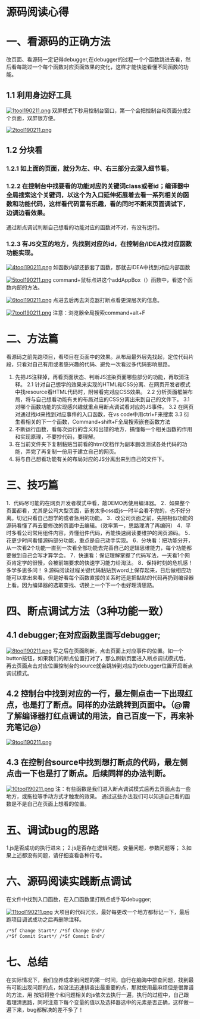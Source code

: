 # 源码阅读心得
# 一、看源码的正确方法
改页面、看源码一定记得debugger,在debugger的过程一个个函数跳进去看，然后看每跳过一个每个函数对应页面效果的变化，这样才能快速看懂不同函数的功能。
## 1.1 利用身边好工具
<!-- ![1tool190211](/assets/1tool190211.png) -->
[![1tool190211.png](https://i.loli.net/2019/02/11/5c6149d35136e.png)](https://i.loli.net/2019/02/11/5c6149d35136e.png)
双屏模式下秒用控制台窗口，第一个会把控制台和页面分成2个页面，双屏很方便。
<!-- ![2tool190211](/assets/2tool190211.png) -->
[![2tool190211.png](https://i.loli.net/2019/02/11/5c6149d377526.png)](https://i.loli.net/2019/02/11/5c6149d377526.png)
<!--
这个自己看、公司项目图片不能暴露
 ![3tool190211](/assets/3tool190211.png)
-->

## 1.2 分块看
### 1.2.1 如上面的页面，就分为左、中、右三部分去深入细节看。
### 1.2.2 在控制台中找要看的功能对应的关键词class或者id；编译器中全局搜索这个关键词，以这个为入口延伸拓展着去看一系列相关的函数和功能代码，这样看代码富有乐趣，看的同时不断来页面调试下，边调边看效果。
通过断点调试判断自己想看的功能对应的函数对不对，有没有运行。
### 1.2.3 有JS交互的地方，先找到对应的id，在控制台/IDEA找对应函数功能实现。
<!-- ![4tool190211](/assets/4tool190211.png) -->
[![4tool190211.png](https://i.loli.net/2019/02/11/5c6149d34370b.png)](https://i.loli.net/2019/02/11/5c6149d34370b.png)
如函数内部还嵌套了函数，那就去IDEA中找到对应内部函数
<!-- ![5tool190211](/assets/5tool190211.png) -->
[![5tool190211.png](https://i.loli.net/2019/02/11/5c6149d34543f.png)](https://i.loli.net/2019/02/11/5c6149d34543f.png)
command+鼠标点进这个addAppBox（）函数中，看这个函数内部的方法。
<!-- ![6tool190211](/assets/6tool190211.png) -->
[![6tool190211.png](https://i.loli.net/2019/02/11/5c614a198ec63.png)](https://i.loli.net/2019/02/11/5c614a198ec63.png)
点进去后再去浏览器打断点看更深层次的信息。
<!-- ![7tool190211](/assets/7tool190211.png) -->
[![7tool190211.png](https://i.loli.net/2019/02/11/5c614a198bb05.png)](https://i.loli.net/2019/02/11/5c614a198bb05.png)
注意：浏览器全局搜索command+alt+F

# 二、方法篇
看源码之前先跑项目，看项目在页面中的效果。从布局最外层先找起，定位代码片段，只看对自己有用或者感兴趣的代码、避免一次看过多代码影响思路。
1. 先把JS注释掉，再看页面状态、判断JS渲染页面哪些部分的功能，再取消注释。
2.1 针对自己想学的效果来实现的HTML和CSS分离、在网页开发者模式中找resource看HTML代码时，附带看完对应CSS效果。
2.2 分析页面框架布局，将与自己想看功能有关的布局对应的CSS分离出来到自己的文件下。
3.1 对哪个函数功能的实现感兴趣就重点用断点调试看对应的JS事件。
3.2 在网页对通过找id来找到对应事件的入口函数，在vs code中用ctrl+F来搜索
3.3 衍生看相关的下一个函数，Command+shift+F全局搜索嵌套函数方法
4. 不断运行函数，看每次运行的含义和出错的地方，搞懂每一个相关函数的作用和实现原理，不要抄代码，要理解。
5. 在当前文件夹下复制黏贴当前看的html文档作为副本删改测试各处代码的功能，弄完了再复制一份用于建立自己的网页。
6. 将与自己想看功能有关的布局对应的JS分离出来到自己的文件下。

# 三、技巧篇
1．代码尽可能的在网页开发者模式中看，敲DEMO再使用编译器。
2．如果整个页面都看，尤其是公司大型页面，嵌套太多css或js一时半会看不完的，也不好分离。切记只看自己想学的或者急用的功能。
3．改公司页面之前，先把相似功能的源码看懂了再去要修改的页面中去编辑。（效率第一，思路理清了再编码）
4．平时多看公司常用组件内容，弄懂组件代码，再能快速阅读要维护的网页源码。
5．花更少时间看懂源码部分功能，重点是自己动手实现。
6．分块看：把功能分开，从一次看2个功能一直到一次看全部功能去完善自己的逻辑思维能力，每个功能都要做到自己会写才算学会。
7．快速看：保证理解掌握了代码写法，一天看1个网页肯定学的很慢，会被前端要求的快速学习能力给淘汰。
8．保持时刻的危机感！多学多思多问！
9.源码阅读过程关键代码黏贴到word上保存起来，日后做相应功能可以拿出来看。但是好看每个函数直接的关系时还是把黏贴的代码再扔到编译器上看。因为编译器的选取查找、切换上一个下一个也好理清思路。

# 四、断点调试方法（3种功能一致）
## 4.1 debugger;在对应函数里面写debugger;
<!-- ![8tool190211](/assets/8tool190211.png) -->
[![8tool190211.png](https://i.loli.net/2019/02/11/5c614a19ac655.png)](https://i.loli.net/2019/02/11/5c614a19ac655.png)
写之后在页面刷新，点击页面上对应事件的位置。如一个button按钮，如果我们的断点位置打对了，那么刷新页面进入断点调试模式后，再去页面点击对应位置控制台的source就会跳转到对应的debugger位置开启断点调试模式。
## 4.2 控制台中找到对应的一行，最左侧点击一下出现红点，也是打了断点。同样的办法跳转到页面中。（@需了解编译器打红点调试的用法，自己百度一下，再来补充笔记@）
<!-- ![9tool190211](/assets/9tool190211.png) -->
[![9tool190211.png](https://i.loli.net/2019/02/11/5c614a19a8e5a.png)](https://i.loli.net/2019/02/11/5c614a19a8e5a.png)
## 4.3 在控制台source中找到想打断点的代码，最左侧点击一下也是打了断点。后续同样的办法判断。
<!-- ![10tool190211](/assets/10tool190211.png) -->
[![10tool190211.png](https://i.loli.net/2019/02/11/5c614a19aab62.png)](https://i.loli.net/2019/02/11/5c614a19aab62.png)
注：有些函数是我们进入断点调试模式后再去页面点击一些地方，或拖拉等手动方式才触发的效果。
通过这些办法我们可以知道自己看的函数是不是自己在页面上想看的位置。

# 五、调试bug的思路
1.js是否成功的执行进来；
2.js是否存在逻辑问题，变量问题，参数问题等；
3.如果上述都没有问题，请仔细查看各种符号。

# 六、源码阅读实践断点调试
在文件中找到入口函数，在入口函数里打断点或手写debugger;
<!-- ![11tool190211](/assets/11tool190211.png) -->
[![11tool190211.png](https://i.loli.net/2019/02/11/5c614a19b3217.png)](https://i.loli.net/2019/02/11/5c614a19b3217.png)
大项目的代码冗长，最好每更改一个地方都标记一下，最后跑项目调试成功之后再删除注释。
``` HTML
/*Sf Change Start*/	/*Sf Change End*/
/*Sf Commit Start*/	/*Sf Commit End*/
```

# 七、总结
在实际情况下，我们应养成拿到问题的第一时间，自行在脑海中排查问题，找到最有可能出现问题的点，如没法迅速排查出最重要的点，那就使用最麻烦但是很靠谱的方法，用 按钮将整个和问题相关的js依次去执行一遍，执行的过程中，自己跟着理清思路，同时注意下每个变量的值以及选择器选中的元素是否正确，这样做一遍下来，bug都解决的差不多了！